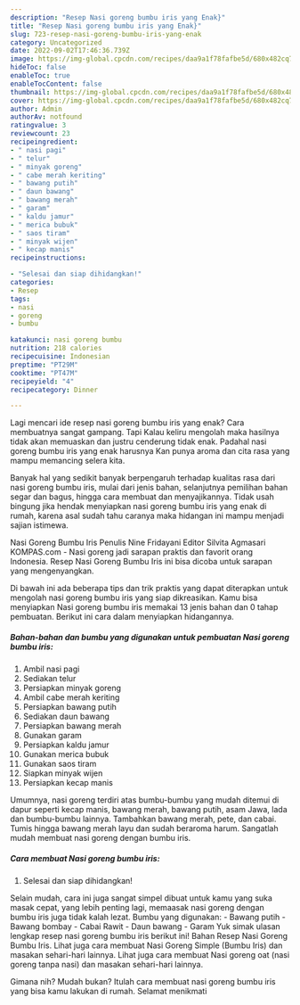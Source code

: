 ```yaml
---
description: "Resep Nasi goreng bumbu iris yang Enak}"
title: "Resep Nasi goreng bumbu iris yang Enak}"
slug: 723-resep-nasi-goreng-bumbu-iris-yang-enak
category: Uncategorized
date: 2022-09-02T17:46:36.739Z
image: https://img-global.cpcdn.com/recipes/daa9a1f78fafbe5d/680x482cq70/nasi-goreng-bumbu-iris-foto-resep-utama.jpg
hideToc: false
enableToc: true
enableTocContent: false
thumbnail: https://img-global.cpcdn.com/recipes/daa9a1f78fafbe5d/680x482cq70/nasi-goreng-bumbu-iris-foto-resep-utama.jpg
cover: https://img-global.cpcdn.com/recipes/daa9a1f78fafbe5d/680x482cq70/nasi-goreng-bumbu-iris-foto-resep-utama.jpg
author: Admin
authorAv: notfound
ratingvalue: 3
reviewcount: 23
recipeingredient:
- " nasi pagi"
- " telur"
- " minyak goreng"
- " cabe merah keriting"
- " bawang putih"
- " daun bawang"
- " bawang merah"
- " garam"
- " kaldu jamur"
- " merica bubuk"
- " saos tiram"
- " minyak wijen"
- " kecap manis"
recipeinstructions:

- "Selesai dan siap dihidangkan!"
categories:
- Resep
tags:
- nasi
- goreng
- bumbu

katakunci: nasi goreng bumbu 
nutrition: 218 calories
recipecuisine: Indonesian
preptime: "PT29M"
cooktime: "PT47M"
recipeyield: "4"
recipecategory: Dinner

---
```



Lagi mencari ide resep nasi goreng bumbu iris yang enak? Cara membuatnya sangat gampang. Tapi Kalau keliru mengolah maka hasilnya tidak akan memuaskan dan justru cenderung tidak enak. Padahal nasi goreng bumbu iris yang enak harusnya Kan punya aroma dan cita rasa yang mampu memancing selera kita.


Banyak hal yang sedikit banyak berpengaruh terhadap kualitas rasa dari nasi goreng bumbu iris, mulai dari jenis bahan, selanjutnya pemilihan bahan segar dan bagus, hingga cara membuat dan menyajikannya. Tidak usah bingung jika hendak menyiapkan nasi goreng bumbu iris yang enak di rumah, karena asal sudah tahu caranya maka hidangan ini mampu menjadi sajian istimewa.

Nasi Goreng Bumbu Iris Penulis Nine Fridayani Editor Silvita Agmasari KOMPAS.com - Nasi goreng jadi sarapan praktis dan favorit orang Indonesia. Resep Nasi Goreng Bumbu Iris ini bisa dicoba untuk sarapan yang mengenyangkan.


Di bawah ini ada beberapa tips dan trik praktis yang dapat diterapkan untuk mengolah nasi goreng bumbu iris yang siap dikreasikan. Kamu bisa menyiapkan Nasi goreng bumbu iris memakai 13 jenis bahan dan 0 tahap pembuatan. Berikut ini cara dalam menyiapkan hidangannya.

<!--inarticleads1-->

##### Bahan-bahan dan bumbu yang digunakan untuk pembuatan Nasi goreng bumbu iris:

1. Ambil  nasi pagi
1. Sediakan  telur
1. Persiapkan  minyak goreng
1. Ambil  cabe merah keriting
1. Persiapkan  bawang putih
1. Sediakan  daun bawang
1. Persiapkan  bawang merah
1. Gunakan  garam
1. Persiapkan  kaldu jamur
1. Gunakan  merica bubuk
1. Gunakan  saos tiram
1. Siapkan  minyak wijen
1. Persiapkan  kecap manis


Umumnya, nasi goreng terdiri atas bumbu-bumbu yang mudah ditemui di dapur seperti kecap manis, bawang merah, bawang putih, asam Jawa, lada dan bumbu-bumbu lainnya. Tambahkan bawang merah, pete, dan cabai. Tumis hingga bawang merah layu dan sudah beraroma harum. Sangatlah mudah membuat nasi goreng dengan bumbu iris. 

<!--inarticleads2-->

##### Cara membuat Nasi goreng bumbu iris:


1. Selesai dan siap dihidangkan!

Selain mudah, cara ini juga sangat simpel dibuat untuk kamu yang suka masak cepat, yang lebih penting lagi, memaasak nasi goreng dengan bumbu iris juga tidak kalah lezat. Bumbu yang digunakan: - Bawang putih - Bawang bombay - Cabai Rawit - Daun bawang - Garam Yuk simak ulasan lengkap resep nasi goreng bumbu iris berikut ini! Bahan Resep Nasi Goreng Bumbu Iris. Lihat juga cara membuat Nasi Goreng Simple (Bumbu Iris) dan masakan sehari-hari lainnya. Lihat juga cara membuat Nasi goreng oat (nasi goreng tanpa nasi) dan masakan sehari-hari lainnya. 

Gimana nih? Mudah bukan? Itulah cara membuat nasi goreng bumbu iris yang bisa kamu lakukan di rumah. Selamat menikmati
